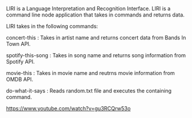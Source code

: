 LIRI is a Language Interpretation and Recognition Interface. LIRI is a command line node application that takes in commands and returns data.

LIRI takes in the following commands:

concert-this : Takes in artist name and returns concert data from Bands In Town API.

spotify-this-song : Takes in song name and returns song information from Spotify API.

movie-this : Takes in movie name and reutrns movie information from OMDB API.

do-what-it-says : Reads random.txt file and executes the containing command.



https://www.youtube.com/watch?v=gu3RCQrw53o

